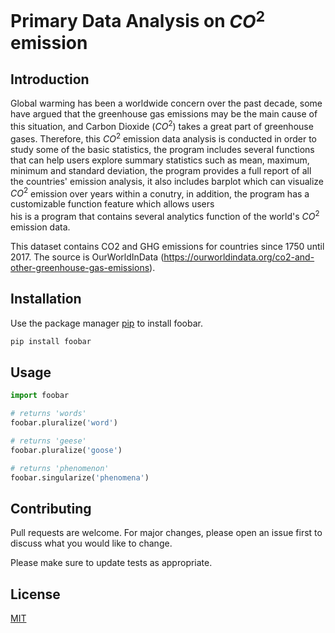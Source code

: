 # Primary Data Analysis on $CO^2$ emission 

## Introduction

Global warming has been a worldwide concern over the past decade, some have argued that the greenhouse gas emissions may be the main cause of this situation, and Carbon Dioxide ($CO^2$) takes a great part of greenhouse gases. Therefore, this $CO^2$ emission data analysis is conducted in order to study some of the basic statistics, the program includes several functions that can help users explore summary statistics such as mean, maximum, minimum and standard deviation, the program provides a full report of all the countries' emission analysis, it also includes barplot which can visualize $CO^2$ emission over years within a conutry, in addition, the program has a customizable function feature which allows users  
his is a program that contains several analytics function of the world's $CO^2$ emission data.

This dataset contains CO2 and GHG emissions for countries since 1750 until 2017.
The source is OurWorldInData (https://ourworldindata.org/co2-and-other-greenhouse-gas-emissions).



## Installation

Use the package manager [pip](https://pip.pypa.io/en/stable/) to install foobar.

```bash
pip install foobar
```

## Usage

```python
import foobar

# returns 'words'
foobar.pluralize('word')

# returns 'geese'
foobar.pluralize('goose')

# returns 'phenomenon'
foobar.singularize('phenomena')
```

## Contributing
Pull requests are welcome. For major changes, please open an issue first to discuss what you would like to change.

Please make sure to update tests as appropriate.

## License
[MIT](https://choosealicense.com/licenses/mit/)

